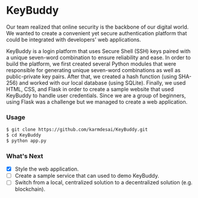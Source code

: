# KeyBuddy
Our team realized that online security is the backbone of our digital world. We wanted to create a convenient yet secure authentication platform that could be integrated with developers' web applications.

KeyBuddy is a login platform that uses Secure Shell (SSH) keys paired with a unique seven-word combination to ensure reliability and ease. In order to build the platform, we first created several Python modules that were responsible for generating unique seven-word combinations as well as public-private key pairs. After that, we created a hash function (using SHA-256) and worked with our local database (using SQLite). Finally, we used HTML, CSS, and Flask in order to create a sample website that used KeyBuddy to handle user credentials. Since we are a group of beginners, using Flask was a challenge but we managed to create a web application.

### Usage
```sh
$ git clone https://github.com/karmdesai/KeyBuddy.git
$ cd KeyBuddy
$ python app.py
```

### What's Next
- [x] Style the web application.
- [ ] Create a sample service that can used to demo KeyBuddy.
- [ ] Switch from a local, centralized solution to a decentralized solution (e.g. blockchain).
